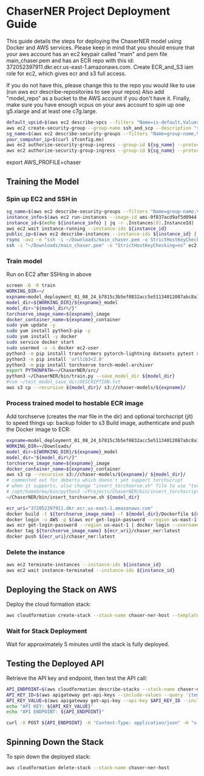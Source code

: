 # ChaserNER Project Deployment Guide

This guide details the steps for deploying the ChaserNER model using Docker and AWS services.
Please keep in mind that you should ensure that your aws account has an ec2 keypair called "main" and pem file main_chaser.pem
and has an ECR repo with this id: 372052397911.dkr.ecr.us-east-1.amazonaws.com. 
Create ECR_and_S3 iam role for ec2, which gives ecr and s3 full access.

If you do not have this, 
please change this to the repo you would like to use (run aws ecr describe-repositories to see your repos)
Also add "model_repo" as a bucket to the AWS account if you don't have it.
Finally, make sure you have enough vcpus on your aws account to spin up one g5.xlarge and at least one c7g.large.
```bash
default_vpcid=$(aws ec2 describe-vpcs --filters "Name=is-default,Values=true" --query "Vpcs[*].{ID:VpcId}" --output text)
aws ec2 create-security-group --group-name ssh_and_scp --description "ssh_and_scp" --vpc-id ${default_vpcid}
sg_name=$(aws ec2 describe-security-groups --filters "Name=group-name,Values=ssh_and_scp" --query "SecurityGroups[*].{ID:GroupId}" --output text)
your_computer_ip=$(curl ifconfig.me)
aws ec2 authorize-security-group-ingress --group-id ${sg_name} --protocol tcp --port 22 --cidr ${your_computer_ip}/32
aws ec2 authorize-security-group-ingress --group-id ${sg_name} --protocol tcp --port 873 --cidr ${your_computer_ip}/32
```
export AWS_PROFILE=chaser

## Training the Model

### Spin up EC2 and SSH in

```bash
sg_name=$(aws ec2 describe-security-groups --filters "Name=group-name,Values=ssh_and_scp" --query "SecurityGroups[*].{ID:GroupId}" --output text)
instance_info=$(aws ec2 run-instances --image-id ami-0f837acd9af5d0944 --count 1 --instance-type g5.2xlarge --key-name main --security-group-ids ${sg_name})
instance_id=$(echo ${instance_info} | jq -r .Instances[0].InstanceId)
aws ec2 wait instance-running --instance-ids ${instance_id}
public_ip=$(aws ec2 describe-instances --instance-ids ${instance_id} | jq -r .Reservations[0].Instances[0].PublicIpAddress)
rsync -avz -e "ssh -i ~/Downloads/main_chaser.pem -o StrictHostKeyChecking=no" ~/Projects/ChaserNER/ ec2-user@${public_ip}:~/ChaserNER/
ssh -i "~/Downloads/main_chaser.pem" -o "StrictHostKeyChecking=no" ec2-user@${public_ip}
```


### Train model 
Run on EC2 after SSHing in above
```bash
screen -D -R train
WORKING_DIR=~/
expname=model_deployment_01_08_24_b7815c3b5ef0832acc5e51134012087abc8a1dea_v1.0.1
model_dir=${WORKING_DIR}/${expname}_model
model_dir="${model_dir%/}"
torchserve_image_name=${expname}_image
docker_container_name=${expname}_container
sudo yum update -y
sudo yum install python3-pip -y
sudo yum install -y docker
sudo service docker start
sudo usermod -a -G docker ec2-user
python3 -m pip install transformers pytorch-lightning datasets pytest seqeval lightning_lite torch torchvision
python3 -m pip install 'urllib3<2.0'
python3 -m pip install torchserve torch-model-archiver
export PYTHONPATH=~/ChaserNER/src/
python3 ~/ChaserNER/bin/train.py --save_model_dir ${model_dir}
#vim ~/test_model_save_dir/DESCRIPTION.txt
aws s3 cp --recursive ${model_dir}/ s3://chaser-models/${expname}/
```

### Process trained model to hostable ECR image
Add torchserve (creates the mar file in the dir) and optional torchscript (jit) to speed things up:
backup folder to s3
Build image, authenticate and push the Docker image to ECR:
```bash
expname=model_deployment_01_08_24_b7815c3b5ef0832acc5e51134012087abc8a1dea_v1.0.1
WORKING_DIR=~/Downloads/
model_dir=${WORKING_DIR}/${expname}_model
model_dir="${model_dir%/}"
torchserve_image_name=${expname}_image
docker_container_name=${expname}_container
aws s3 cp --recursive s3://chaser-models/${expname}/ ${model_dir}/
# commented out for deberta which doesn't yet support torchscript
# when it supports, also change "insert_torchserve.sh" file to use "torchscript_model"
# /opt/homebrew/bin/python3 ~/Projects/ChaserNER/bin/insert_torchscript.py --config_path  ${model_dir}/config.json
~/ChaserNER/bin/insert_torchserve.sh ${model_dir}

ecr_uri="372052397911.dkr.ecr.us-east-1.amazonaws.com"
docker build -t ${torchserve_image_name} -f ${model_dir}/Dockerfile ${model_dir}/
docker login -u AWS -p $(aws ecr get-login-password --region us-east-1) ${ecr_uri}
aws ecr get-login-password --region us-east-1 | docker login --username AWS --password-stdin $ecr_uri
docker tag ${torchserve_image_name} ${ecr_uri}/chaser_ner:latest
docker push ${ecr_uri}/chaser_ner:latest
```





### Delete the instance
```bash
aws ec2 terminate-instances --instance-ids ${instance_id}
aws ec2 wait instance-terminated --instance-ids ${instance_id}
```

## Deploying the Stack on AWS

Deploy the cloud formation stack:

```bash
aws cloudformation create-stack --stack-name chaser-ner-host --template-body file:///Users/deaxman/Projects/ChaserNER/misc/cloudformation_template.yaml --capabilities CAPABILITY_IAM
```

### Wait for Stack Deployment

Wait for approximately 5 minutes until the stack is fully deployed.

## Testing the Deployed API

Retrieve the API key and endpoint, then test the API call:

```bash
API_ENDPOINT=$(aws cloudformation describe-stacks --stack-name chaser-ner-host --query 'Stacks[0].Outputs[?OutputKey==`ApiEndpoint`].OutputValue' --output text | sed 's/\/$//')
API_KEY_ID=$(aws apigateway get-api-keys --include-values --query 'items[?name==`MyRestrictedAPIKey`].id' --output text)
API_KEY_VALUE=$(aws apigateway get-api-key --api-key $API_KEY_ID --include-value --query 'value' --output text)
echo "API KEY: ${API_KEY_VALUE}"
echo "API ENDPOINT: ${API_ENDPOINT}"

curl -X POST ${API_ENDPOINT} -H "Content-Type: application/json" -H "x-api-key: ${API_KEY}" -d '{"text": "Design new logo due Tuesday"}'
```

## Spinning Down the Stack

To spin down the deployed stack:

```bash
aws cloudformation delete-stack --stack-name chaser-ner-host
```
